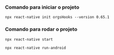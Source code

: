 ### Comando para iniciar o projeto

```
npx react-native init orgsHooks --version 0.65.1
```

### Comando para rodar o projeto

```
npx react-native start
```

```
npx react-native run-android
```